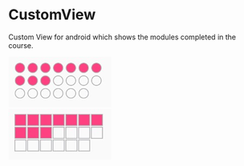 # CustomView
Custom View for android which shows the modules completed in the course.

<img src="https://github.com/abhishekhugetech/CustomView/raw/master/app/src/main/res/drawable/custom_view_circle.jpg" ><br>
<img src="https://github.com/abhishekhugetech/CustomView/raw/master/app/src/main/res/drawable/custom_view_square.jpg" >
